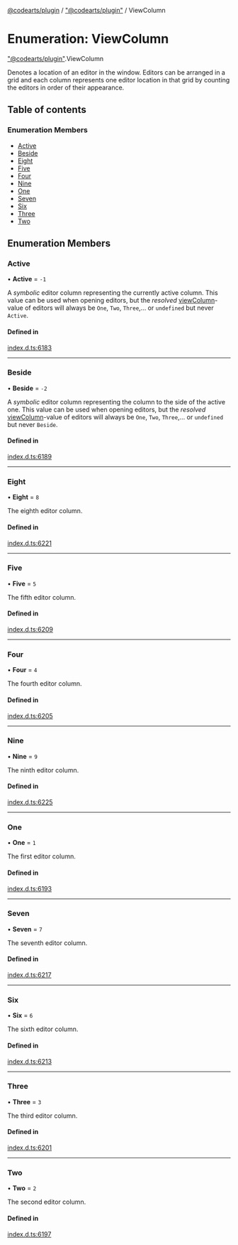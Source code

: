 [@codearts/plugin](../README.md) / ["@codearts/plugin"](../modules/_codearts_plugin_.md) / ViewColumn

# Enumeration: ViewColumn

["@codearts/plugin"](../modules/_codearts_plugin_.md).ViewColumn

Denotes a location of an editor in the window. Editors can be arranged in a grid
and each column represents one editor location in that grid by counting the editors
in order of their appearance.

## Table of contents

### Enumeration Members

- [Active](codearts_plugin_.ViewColumn.md#active)
- [Beside](codearts_plugin_.ViewColumn.md#beside)
- [Eight](codearts_plugin_.ViewColumn.md#eight)
- [Five](codearts_plugin_.ViewColumn.md#five)
- [Four](codearts_plugin_.ViewColumn.md#four)
- [Nine](codearts_plugin_.ViewColumn.md#nine)
- [One](codearts_plugin_.ViewColumn.md#one)
- [Seven](codearts_plugin_.ViewColumn.md#seven)
- [Six](codearts_plugin_.ViewColumn.md#six)
- [Three](codearts_plugin_.ViewColumn.md#three)
- [Two](codearts_plugin_.ViewColumn.md#two)

## Enumeration Members

### Active

• **Active** = ``-1``

A *symbolic* editor column representing the currently active column. This value
can be used when opening editors, but the *resolved* [viewColumn](../interfaces/codearts_plugin_.TextEditor.md#viewcolumn)-value
of editors will always be `One`, `Two`, `Three`,... or `undefined` but never `Active`.

#### Defined in

[index.d.ts:6183](https://github.com/shuyaqian/cloudide-plugin-api/blob/5b69219/index.d.ts#L6183)

___

### Beside

• **Beside** = ``-2``

A *symbolic* editor column representing the column to the side of the active one. This value
can be used when opening editors, but the *resolved* [viewColumn](../interfaces/codearts_plugin_.TextEditor.md#viewcolumn)-value
of editors will always be `One`, `Two`, `Three`,... or `undefined` but never `Beside`.

#### Defined in

[index.d.ts:6189](https://github.com/shuyaqian/cloudide-plugin-api/blob/5b69219/index.d.ts#L6189)

___

### Eight

• **Eight** = ``8``

The eighth editor column.

#### Defined in

[index.d.ts:6221](https://github.com/shuyaqian/cloudide-plugin-api/blob/5b69219/index.d.ts#L6221)

___

### Five

• **Five** = ``5``

The fifth editor column.

#### Defined in

[index.d.ts:6209](https://github.com/shuyaqian/cloudide-plugin-api/blob/5b69219/index.d.ts#L6209)

___

### Four

• **Four** = ``4``

The fourth editor column.

#### Defined in

[index.d.ts:6205](https://github.com/shuyaqian/cloudide-plugin-api/blob/5b69219/index.d.ts#L6205)

___

### Nine

• **Nine** = ``9``

The ninth editor column.

#### Defined in

[index.d.ts:6225](https://github.com/shuyaqian/cloudide-plugin-api/blob/5b69219/index.d.ts#L6225)

___

### One

• **One** = ``1``

The first editor column.

#### Defined in

[index.d.ts:6193](https://github.com/shuyaqian/cloudide-plugin-api/blob/5b69219/index.d.ts#L6193)

___

### Seven

• **Seven** = ``7``

The seventh editor column.

#### Defined in

[index.d.ts:6217](https://github.com/shuyaqian/cloudide-plugin-api/blob/5b69219/index.d.ts#L6217)

___

### Six

• **Six** = ``6``

The sixth editor column.

#### Defined in

[index.d.ts:6213](https://github.com/shuyaqian/cloudide-plugin-api/blob/5b69219/index.d.ts#L6213)

___

### Three

• **Three** = ``3``

The third editor column.

#### Defined in

[index.d.ts:6201](https://github.com/shuyaqian/cloudide-plugin-api/blob/5b69219/index.d.ts#L6201)

___

### Two

• **Two** = ``2``

The second editor column.

#### Defined in

[index.d.ts:6197](https://github.com/shuyaqian/cloudide-plugin-api/blob/5b69219/index.d.ts#L6197)
